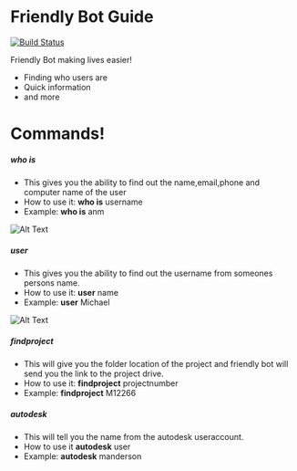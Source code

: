 # Friendly Bot Guide

[![Build Status](https://i.imgur.com/uATjnEv.png)](sip:friendlybot@batessmart.com)

Friendly Bot making lives easier!

  - Finding who users are
  - Quick information
  - and more

# Commands!

##### __**who is**__
  - This gives you the ability to find out the name,email,phone and computer name of the user
  - How to use it: **who is** username
  - Example: **who is** anm

  ![Alt Text](https://i.imgur.com/e7SUubX.gif)
  
##### user
  - This gives you the ability to find out the username from someones persons name.
  - How to use it: **user** name
  - Example: **user** Michael

  ![Alt Text](https://i.imgur.com/iJJjvXF.gif)
  
##### findproject
  - This will give you the folder location of the project and friendly bot will send you the link to the project drive.
  - How to use it: **findproject** projectnumber
  - Example: **findproject** M12266
  
##### autodesk
 - This will tell you the name from the autodesk useraccount.
 - How to use it **autodesk** user
 - Example: **autodesk** manderson
 
